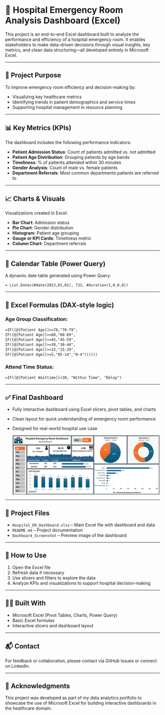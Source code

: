 
# 🏥 Hospital Emergency Room Analysis Dashboard (Excel)

This project is an end-to-end Excel dashboard built to analyze the performance and efficiency of a hospital emergency room. It enables stakeholders to make data-driven decisions through visual insights, key metrics, and clean data structuring—all developed entirely in Microsoft Excel.

---

## 🎯 Project Purpose

To improve emergency room efficiency and decision-making by:

- Visualizing key healthcare metrics
- Identifying trends in patient demographics and service times
- Supporting hospital management in resource planning

---

## 📊 Key Metrics (KPIs)

The dashboard includes the following performance indicators:

- **Patient Admission Status**: Count of patients admitted vs. not admitted
- **Patient Age Distribution**: Grouping patients by age bands
- **Timeliness**: % of patients attended within 30 minutes
- **Gender Analysis**: Count of male vs. female patients
- **Department Referrals**: Most common departments patients are referred to

---

## 📈 Charts & Visuals

Visualizations created in Excel:

- **Bar Chart**: Admission status
- **Pie Chart**: Gender distribution
- **Histogram**: Patient age grouping
- **Gauge or KPI Cards**: Timeliness metric
- **Column Chart**: Department referrals

---

## 📅 Calendar Table (Power Query)

A dynamic date table generated using Power Query:

```powerquery
= List.Dates(#date(2023,01,01), 731, #duration(1,0,0,0))
```

---

## 🧮 Excel Formulas (DAX-style logic)

### Age Group Classification:
```excel
=IF([@[Patient Age]]>=70,"70-79",
IF([@[Patient Age]]>=60,"60-69",
IF([@[Patient Age]]>=45,"45-59",
IF([@[Patient Age]]>=30,"30-44",
IF([@[Patient Age]]>=15,"15-29",
IF([@[Patient Age]]>=5,"05-14","0-4"))))))
```

### Attend Time Status:
```excel
=IF([@[Patient Waittime]]<30, "Within Time", "Delay")
```

---

## ✅ Final Dashboard

- Fully interactive dashboard using Excel slicers, pivot tables, and charts
- Clean layout for quick understanding of emergency room performance
- Designed for real-world hospital use case




  ![Hospital Emergency Room Dashboard](Project_Files/Dashboard_Screenshot.png)


---

## 📁 Project Files

- `Hospital_ER_Dashboard.xlsx` – Main Excel file with dashboard and data
- `README.md` – Project documentation
- `Dashboard_Screenshot` – Preview image of the dashboard

---

## 🚀 How to Use

1. Open the Excel file
2. Refresh data if necessary
3. Use slicers and filters to explore the data
4. Analyze KPIs and visualizations to support hospital decision-making

---

## 👨‍⚕️ Built With

- Microsoft Excel (Pivot Tables, Charts, Power Query)
- Basic Excel formulas
- Interactive slicers and dashboard layout

---

## 📬 Contact

For feedback or collaboration, please contact via GitHub Issues or connect on LinkedIn.

---

## 🏁 Acknowledgments

This project was developed as part of my data analytics portfolio to showcase the use of Microsoft Excel for building interactive dashboards in the healthcare domain.
